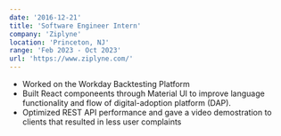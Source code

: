 ```yaml
---
date: '2016-12-21'
title: 'Software Engineer Intern'
company: 'Ziplyne'
location: 'Princeton, NJ'
range: 'Feb 2023 - Oct 2023'
url: 'https://www.ziplyne.com/'
---
```


- Worked on the Workday Backtesting Platform
- Built React componeents through Material UI to improve language functionality and flow of digital-adoption platform (DAP).
- Optimized REST API performance and gave a video demostration to clients that resulted in less user complaints
